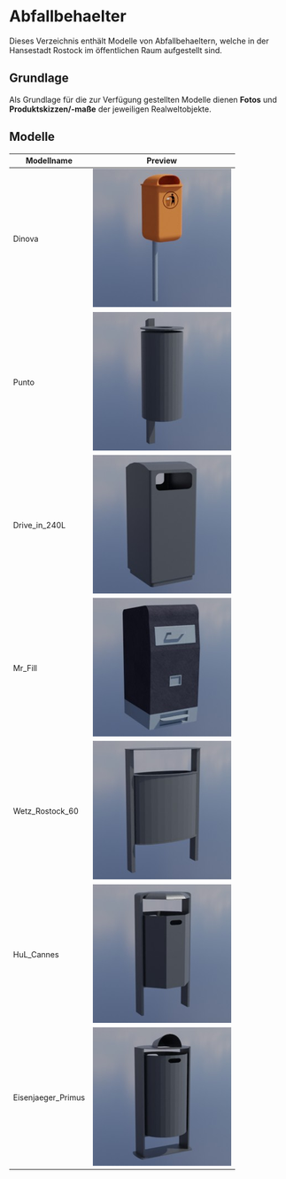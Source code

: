 # Abfallbehaelter
Dieses Verzeichnis enthält Modelle von Abfallbehaeltern, welche in der Hansestadt Rostock im öffentlichen Raum aufgestellt sind.

## Grundlage
Als Grundlage für die zur Verfügung gestellten Modelle dienen **Fotos** und **Produktskizzen/-maße** der jeweiligen Realweltobjekte. 
## Modelle 
 | Modellname | Preview | 
 | --- | --- | 
| Dinova |![Image](../Thumbnails/Abfallbehaelter/Dinova.jpg)| 
| Punto |![Image](../Thumbnails/Abfallbehaelter/Punto.jpg)| 
| Drive_in_240L |![Image](../Thumbnails/Abfallbehaelter/Drive_in_240L.jpg)| 
| Mr_Fill |![Image](../Thumbnails/Abfallbehaelter/Mr_Fill.jpg)| 
| Wetz_Rostock_60 |![Image](../Thumbnails/Abfallbehaelter/Wetz_Rostock_60.jpg)| 
| HuL_Cannes |![Image](../Thumbnails/Abfallbehaelter/HuL_Cannes.jpg)| 
| Eisenjaeger_Primus |![Image](../Thumbnails/Abfallbehaelter/Eisenjaeger_Primus.jpg)| 
